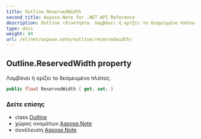 ```yaml
---
title: Outline.ReservedWidth
second_title: Aspose.Note for .NET API Reference
description: Outline ιδιοκτησία. Λαμβάνει ή ορίζει το δεσμευμένο πλάτος.
type: docs
weight: 80
url: /el/net/aspose.note/outline/reservedwidth/
---
```

## Outline.ReservedWidth property

Λαμβάνει ή ορίζει το δεσμευμένο πλάτος.

```csharp
public float ReservedWidth { get; set; }
```

### Δείτε επίσης

* class [Outline](../)
* χώρος ονομάτων [Aspose.Note](../../outline/)
* συνέλευση [Aspose.Note](../../../)


